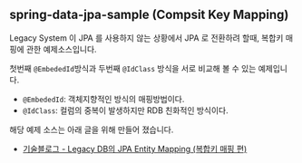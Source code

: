 
## spring-data-jpa-sample (Compsit Key Mapping)

Legacy System 이 JPA 를 사용하지 않는 상황에서 JPA 로 전환하려 할때, 복합키 매핑에 관한 예제소스입니다. 

첫번째 `@EmbededId`방식과 두번째 `@IdClass` 방식을 서로 비교해 볼 수 있는 예제입니다.

* `@EmbededId`: 객체지향적인 방식의 매핑방법이다.
* `@IdClass`: 컬럼의 중복이 발생하지만 RDB 친화적인 방식이다.

해당 예제 소스는 아래 글을 위해 만들어 졌습니다.

* [기술블로그 - Legacy DB의 JPA Entity Mapping (복합키 매핑 편)](https://woowabros.github.io/experience/2019/01/04/composit-key-jpa.html)
